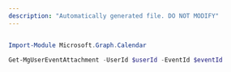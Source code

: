 ```yaml
---
description: "Automatically generated file. DO NOT MODIFY"
---
```


```powershell

Import-Module Microsoft.Graph.Calendar

Get-MgUserEventAttachment -UserId $userId -EventId $eventId

```